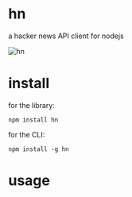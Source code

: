 # hn

a hacker news API client for nodejs

![hn](http://i.imgur.com/3AIoG.jpg)

# install

for the library:

    npm install hn

for the CLI:

    npm install -g hn

# usage


